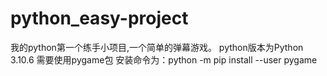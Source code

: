 # python_easy-project
我的python第一个练手小项目,一个简单的弹幕游戏。
python版本为Python 3.10.6
需要使用pygame包
安装命令为：python -m pip install --user pygame
